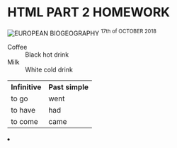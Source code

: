 <h1>HTML PART 2 HOMEWORK </h1>
<img src="https://upload.wikimedia.org/wikipedia/commons/3/39/Europe_biogeography_countries.svg" alt="EUROPEAN BIOGEOGRAPHY" >
<sup>  17th of OCTOBER 2018 </sup>
<dl>
  <dt>Coffee</dt>
  <dd>Black hot drink</dd>
  <dt>Milk</dt>
  <dd>White cold drink</dd>
</dl>

<table>
<tr><th> Infinitive </th><th> Past simple </th></tr>
<tr><td> to go </td><td> went </td></tr>
<tr><td> to have </td><td> had </td></tr>
<tr><td> to come </td><td> came </td></tr>
 </table>

<li lang="pl">
